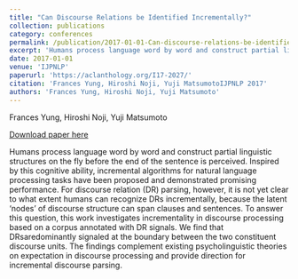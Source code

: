 ```yaml
---
title: "Can Discourse Relations be Identified Incrementally?"
collection: publications
category: conferences
permalink: /publication/2017-01-01-Can-discourse-relations-be-identified-incrementally
excerpt: 'Humans process language word by word and construct partial linguistic structures on the fly before the end of the sentence is perceived. Inspired by this cognitive ability, incremental algorithms for natural language processing tasks have been proposed and demonstrated promising performance. For discourse relation (DR) parsing, however, it is not yet clear to what extent humans can recognize DRs incrementally, because the latent ‘nodes’ of discourse structure can span clauses and sentences. To answer this question, this work investigates incrementality in discourse processing based on a corpus annotated with DR signals. We find that DRsaredominantly signaled at the boundary between the two constituent discourse units. The findings complement existing psycholinguistic theories on expectation in discourse processing and provide direction for incremental discourse parsing.'
date: 2017-01-01
venue: 'IJPNLP'
paperurl: 'https://aclanthology.org/I17-2027/'
citation: 'Frances Yung, Hiroshi Noji, Yuji MatsumotoIJPNLP 2017'
authors: 'Frances Yung, Hiroshi Noji, Yuji Matsumoto'
---
```

Frances Yung, Hiroshi Noji, Yuji Matsumoto

<a href='https://aclanthology.org/I17-2027/'>Download paper here</a>

Humans process language word by word and construct partial linguistic structures on the fly before the end of the sentence is perceived. Inspired by this cognitive ability, incremental algorithms for natural language processing tasks have been proposed and demonstrated promising performance. For discourse relation (DR) parsing, however, it is not yet clear to what extent humans can recognize DRs incrementally, because the latent ‘nodes’ of discourse structure can span clauses and sentences. To answer this question, this work investigates incrementality in discourse processing based on a corpus annotated with DR signals. We find that DRsaredominantly signaled at the boundary between the two constituent discourse units. The findings complement existing psycholinguistic theories on expectation in discourse processing and provide direction for incremental discourse parsing.
